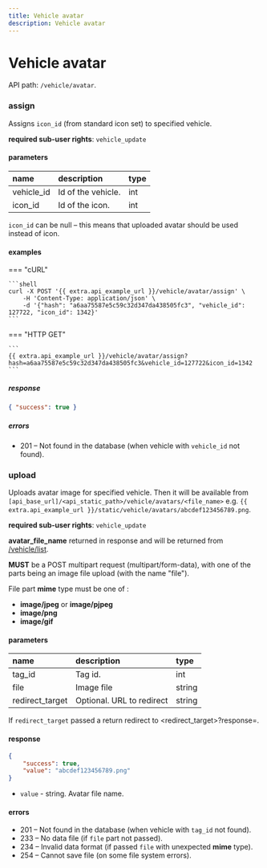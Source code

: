 ```yaml
---
title: Vehicle avatar
description: Vehicle avatar
---
```


# Vehicle avatar

API path: `/vehicle/avatar`.

### assign

Assigns `icon_id` (from standard icon set) to specified vehicle.

**required sub-user rights**: `vehicle_update`

#### parameters

| name | description | type |
| :------ | :------ | :----- |
| vehicle_id | Id of the vehicle.| int |
| icon_id | Id of the icon. | int |

`icon_id` can be null – this means that uploaded avatar should be used instead of icon.

#### examples

=== "cURL"

    ```shell
    curl -X POST '{{ extra.api_example_url }}/vehicle/avatar/assign' \
        -H 'Content-Type: application/json' \ 
        -d '{"hash": "a6aa75587e5c59c32d347da438505fc3", "vehicle_id": 127722, "icon_id": 1342}'
    ```

=== "HTTP GET"

    ```
    {{ extra.api_example_url }}/vehicle/avatar/assign?hash=a6aa75587e5c59c32d347da438505fc3&vehicle_id=127722&icon_id=1342
    ```

##### response

```json
{ "success": true }
```

##### errors

* 201 – Not found in the database (when vehicle with `vehicle_id` not found).

### upload

Uploads avatar image for specified vehicle.
Then it will be available from `[api_base_url]/<api_static_path>/vehicle/avatars/<file_name>`
e.g. `{{ extra.api_example_url }}/static/vehicle/avatars/abcdef123456789.png`.

**required sub-user rights**: `vehicle_update`

**avatar_file_name** returned in response and will be returned from [/vehicle/list](./index.md#list).

**MUST** be a POST multipart request (multipart/form-data),
with one of the parts being an image file upload (with the name "file").

File part **mime** type must be one of :

* **image/jpeg** or **image/pjpeg**
* **image/png**
* **image/gif**

#### parameters

| name | description | type |
| :------ | :------ | :----- |
| tag_id | Tag id. | int |
| file | Image file | string |
| redirect_target | Optional. URL to redirect | string |

If `redirect_target` passed a return redirect to <redirect_target>?response=<urlencoded response json>.

#### response

```json
{
    "success": true,
    "value": "abcdef123456789.png"
}
```

* `value` - string. Avatar file name.

#### errors

* 201 – Not found in the database (when vehicle with `tag_id` not found).
* 233 – No data file (if `file` part not passed).
* 234 – Invalid data format (if passed `file` with unexpected **mime** type).
* 254 – Cannot save file (on some file system errors).
